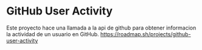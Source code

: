 # GitHub User Activity

Este proyecto hace una llamada a la api de github para obtener informacion la actividad de un usuario en GitHub.
https://roadmap.sh/projects/github-user-activity







